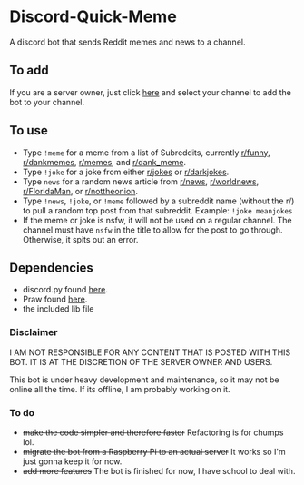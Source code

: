 # Discord-Quick-Meme
A discord bot that sends Reddit memes and news to a channel.
## To add
If you are a server owner, just click [here](https://discordapp.com/oauth2/authorize?client_id=438381344943374346&scope=bot) and select your channel to add the bot to your channel.

## To use
- Type `!meme` for a meme from a list of Subreddits, currently [r/funny](https://www.reddit.com/r/funny/), [r/dankmemes](https://www.reddit.com/r/dankmemes/), [r/memes](https://www.reddit.com/r/memes/), and [r/dank_meme](https://www.reddit.com/r/dank_meme/).
- Type `!joke` for a joke from either [r/jokes](https://www.reddit.com/r/jokes/) or [r/darkjokes](https://www.reddit.com/r/darkjokes/).
- Type `news` for a random news article from [r/news](https://www.reddit.com/r/news/), [r/worldnews](https://www.reddit.com/r/worldnews/), [r/FloridaMan](https://www.reddit.com/r/FloridaMan/), or [r/nottheonion](https://www.reddit.com/r/nottheonion/).
- Type `!news`, `!joke`, or `!meme` followed by a subreddit name (without the r/) to pull a random top post from that subreddit. Example: `!joke meanjokes`
- If the meme or joke is nsfw, it will not be used on a regular channel. The channel must have `nsfw` in the title to allow for the post to go through. Otherwise, it spits out an error.

## Dependencies
- discord.py found [here](https://github.com/Rapptz/discord.py/).
- Praw found [here](https://github.com/praw-dev/praw).
- the included lib file

### Disclaimer
I AM NOT RESPONSIBLE FOR ANY CONTENT THAT IS POSTED WITH THIS BOT. IT IS AT THE DISCRETION OF THE SERVER OWNER AND USERS.

This bot is under heavy development and maintenance, so it may not be online all the time. If its offline, I am probably working on it.

### To do
- ~~make the code simpler and therefore faster~~ Refactoring is for chumps lol.
- ~~migrate the bot from a Raspberry Pi to an actual server~~ It works so I'm just gonna keep it for now.
- ~~add more features~~ The bot is finished for now, I have school to deal with.
